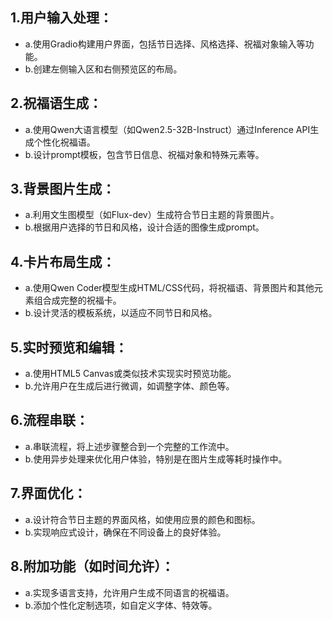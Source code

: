 ## 1.用户输入处理：
- a.使用Gradio构建用户界面，包括节日选择、风格选择、祝福对象输入等功能。
- b.创建左侧输入区和右侧预览区的布局。
## 2.祝福语生成：
- a.使用Qwen大语言模型（如Qwen2.5-32B-Instruct）通过Inference API生成个性化祝福语。
-  b.设计prompt模板，包含节日信息、祝福对象和特殊元素等。
## 3.背景图片生成：
- a.利用文生图模型（如Flux-dev）生成符合节日主题的背景图片。
- b.根据用户选择的节日和风格，设计合适的图像生成prompt。
## 4.卡片布局生成：
- a.使用Qwen Coder模型生成HTML/CSS代码，将祝福语、背景图片和其他元素组合成完整的祝福卡。
- b.设计灵活的模板系统，以适应不同节日和风格。
## 5.实时预览和编辑：
- a.使用HTML5 Canvas或类似技术实现实时预览功能。
- b.允许用户在生成后进行微调，如调整字体、颜色等。
## 6.流程串联：
- a.串联流程，将上述步骤整合到一个完整的工作流中。
- b.使用异步处理来优化用户体验，特别是在图片生成等耗时操作中。
## 7.界面优化：
- a.设计符合节日主题的界面风格，如使用应景的颜色和图标。
- b.实现响应式设计，确保在不同设备上的良好体验。
## 8.附加功能（如时间允许）：
- a.实现多语言支持，允许用户生成不同语言的祝福语。
- b.添加个性化定制选项，如自定义字体、特效等。
